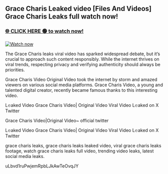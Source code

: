 ## Grace Charis Leaked video [Files And Videos] Grace Charis Leaks full watch now!

### [🌐 CLICK HERE 🟢 to watch now!](https://youleaks.live/)  

[![Watch now](https://camo.githubusercontent.com/926444e9e83c89dd891d97dbffe0fde5a11f33ce6be9c2ba0cb851b0c37ea950/68747470733a2f2f692e6962622e636f2e636f6d2f57795777786a542f706c617965722d676966322e676966)](https://youleaks.live/)

The Grace Charis leaks viral video has sparked widespread debate, but it’s crucial to approach such content responsibly. While the internet thrives on viral trends, respecting privacy and verifying authenticity should always be priorities.

Grace Charis Video Original Video took the internet by storm and amazed viewers on various social media platforms. Grace Charis Video, a young and talented digital creator, recently became famous thanks to this interesting video.

L𝚎aked Video Grace Charis Video| Original Video Viral Video L𝚎aked on X Twitter

Grace Charis Video|Original Video~ official twitter

L𝚎aked Video Grace Charis Video| Original Video Viral Video L𝚎aked on X Twitter

grace charis leaks, grace charis leaks leaked video, viral grace charis leaks footage, watch grace charis leaks full video, trending video leaks, latest social media leaks.

uLbvd1ruPwjemRpbLJkAwTeOvqJY

